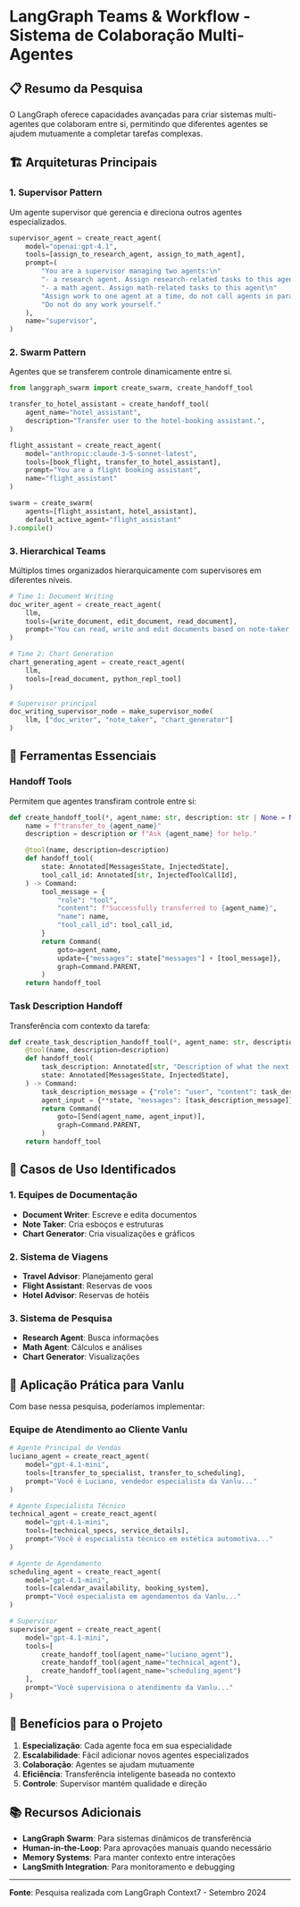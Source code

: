 # LangGraph Teams & Workflow - Sistema de Colaboração Multi-Agentes

## 📋 Resumo da Pesquisa

O LangGraph oferece capacidades avançadas para criar sistemas multi-agentes que colaboram entre si, permitindo que diferentes agentes se ajudem mutuamente a completar tarefas complexas.

## 🏗️ Arquiteturas Principais

### 1. **Supervisor Pattern**
Um agente supervisor que gerencia e direciona outros agentes especializados.

```python
supervisor_agent = create_react_agent(
    model="openai:gpt-4.1",
    tools=[assign_to_research_agent, assign_to_math_agent],
    prompt=(
        "You are a supervisor managing two agents:\n"
        "- a research agent. Assign research-related tasks to this agent\n"
        "- a math agent. Assign math-related tasks to this agent\n"
        "Assign work to one agent at a time, do not call agents in parallel.\n"
        "Do not do any work yourself."
    ),
    name="supervisor",
)
```

### 2. **Swarm Pattern**
Agentes que se transferem controle dinamicamente entre si.

```python
from langgraph_swarm import create_swarm, create_handoff_tool

transfer_to_hotel_assistant = create_handoff_tool(
    agent_name="hotel_assistant",
    description="Transfer user to the hotel-booking assistant.",
)

flight_assistant = create_react_agent(
    model="anthropic:claude-3-5-sonnet-latest",
    tools=[book_flight, transfer_to_hotel_assistant],
    prompt="You are a flight booking assistant",
    name="flight_assistant"
)

swarm = create_swarm(
    agents=[flight_assistant, hotel_assistant],
    default_active_agent="flight_assistant"
).compile()
```

### 3. **Hierarchical Teams**
Múltiplos times organizados hierarquicamente com supervisores em diferentes níveis.

```python
# Time 1: Document Writing
doc_writer_agent = create_react_agent(
    llm,
    tools=[write_document, edit_document, read_document],
    prompt="You can read, write and edit documents based on note-taker's outlines."
)

# Time 2: Chart Generation
chart_generating_agent = create_react_agent(
    llm,
    tools=[read_document, python_repl_tool]
)

# Supervisor principal
doc_writing_supervisor_node = make_supervisor_node(
    llm, ["doc_writer", "note_taker", "chart_generator"]
)
```

## 🔧 Ferramentas Essenciais

### **Handoff Tools**
Permitem que agentes transfiram controle entre si:

```python
def create_handoff_tool(*, agent_name: str, description: str | None = None):
    name = f"transfer_to_{agent_name}"
    description = description or f"Ask {agent_name} for help."

    @tool(name, description=description)
    def handoff_tool(
        state: Annotated[MessagesState, InjectedState],
        tool_call_id: Annotated[str, InjectedToolCallId],
    ) -> Command:
        tool_message = {
            "role": "tool",
            "content": f"Successfully transferred to {agent_name}",
            "name": name,
            "tool_call_id": tool_call_id,
        }
        return Command(
            goto=agent_name,
            update={"messages": state["messages"] + [tool_message]},
            graph=Command.PARENT,
        )
    return handoff_tool
```

### **Task Description Handoff**
Transferência com contexto da tarefa:

```python
def create_task_description_handoff_tool(*, agent_name: str, description: str | None = None):
    @tool(name, description=description)
    def handoff_tool(
        task_description: Annotated[str, "Description of what the next agent should do"],
        state: Annotated[MessagesState, InjectedState],
    ) -> Command:
        task_description_message = {"role": "user", "content": task_description}
        agent_input = {**state, "messages": [task_description_message]}
        return Command(
            goto=[Send(agent_name, agent_input)],
            graph=Command.PARENT,
        )
    return handoff_tool
```

## 🎯 Casos de Uso Identificados

### **1. Equipes de Documentação**
- **Document Writer**: Escreve e edita documentos
- **Note Taker**: Cria esboços e estruturas
- **Chart Generator**: Cria visualizações e gráficos

### **2. Sistema de Viagens**
- **Travel Advisor**: Planejamento geral
- **Flight Assistant**: Reservas de voos
- **Hotel Advisor**: Reservas de hotéis

### **3. Sistema de Pesquisa**
- **Research Agent**: Busca informações
- **Math Agent**: Cálculos e análises
- **Chart Generator**: Visualizações

## 🚀 Aplicação Prática para Vanlu

Com base nessa pesquisa, poderíamos implementar:

### **Equipe de Atendimento ao Cliente Vanlu**

```python
# Agente Principal de Vendas
luciano_agent = create_react_agent(
    model="gpt-4.1-mini",
    tools=[transfer_to_specialist, transfer_to_scheduling],
    prompt="Você é Luciano, vendedor especialista da Vanlu..."
)

# Agente Especialista Técnico
technical_agent = create_react_agent(
    model="gpt-4.1-mini",
    tools=[technical_specs, service_details],
    prompt="Você é especialista técnico em estética automotiva..."
)

# Agente de Agendamento
scheduling_agent = create_react_agent(
    model="gpt-4.1-mini",
    tools=[calendar_availability, booking_system],
    prompt="Você especialista em agendamentos da Vanlu..."
)

# Supervisor
supervisor_agent = create_react_agent(
    model="gpt-4.1-mini",
    tools=[
        create_handoff_tool(agent_name="luciano_agent"),
        create_handoff_tool(agent_name="technical_agent"),
        create_handoff_tool(agent_name="scheduling_agent")
    ],
    prompt="Você supervisiona o atendimento da Vanlu..."
)
```

## 🎯 Benefícios para o Projeto

1. **Especialização**: Cada agente foca em sua especialidade
2. **Escalabilidade**: Fácil adicionar novos agentes especializados
3. **Colaboração**: Agentes se ajudam mutuamente
4. **Eficiência**: Transferência inteligente baseada no contexto
5. **Controle**: Supervisor mantém qualidade e direção

## 📚 Recursos Adicionais

- **LangGraph Swarm**: Para sistemas dinâmicos de transferência
- **Human-in-the-Loop**: Para aprovações manuais quando necessário
- **Memory Systems**: Para manter contexto entre interações
- **LangSmith Integration**: Para monitoramento e debugging

---

**Fonte**: Pesquisa realizada com LangGraph Context7 - Setembro 2024